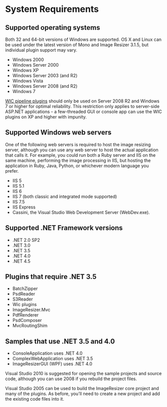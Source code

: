 # System Requirements

## Supported operating systems

Both 32 and 64-bit versions of Windows are supported. OS X and Linux can be used under the latest version of Mono and Image Resizer 3.1.5, but individual plugin support may vary.

* Windows 2000
* Windows Server 2000
* Windows XP
* Windows Server 2003 (and R2)
* Windows Vista
* Windows Server 2008 (and R2)
* Windows 7

[WIC pipeline plugins](/plugins/wic) should only be used on Server 2008 R2 and Windows 7 or higher for optimal reliability. This restriction only applies to server-side ASP.NET applications - a few-threaded GUI or console app can use the WIC plugins on XP and higher with impunity.

## Supported Windows web servers

One of the following web servers is required to host the image resizing server, although you can use any web server to host the actual application that calls it. For example, you could run both a Ruby server and IIS on the same machine, performing the image processing in IIS, but hosting the application in Ruby, Java, Python, or whichever modern language you prefer.
 
* IIS 5
* IIS 5.1
* IIS 6
* IIS 7 (both classic and integrated mode supported)
* IIS 7.5
* IIS Express
* Cassini, the Visual Studio Web Development Server (WebDev.exe).

## Supported .NET Framework versions

* .NET 2.0 SP2
* .NET 3.0
* .NET 3.5
* .NET 4.0
* .NET 4.5

## Plugins that require .NET 3.5

* BatchZipper
* PsdReader
* S3Reader
* Wic plugins
* ImageResizer.Mvc
* PdfRenderer
* PsdComposer
* MvcRoutingShim


## Samples that use .NET 3.5 and 4.0

* ConsoleApplication uses .NET 4.0
* ComplexWebApplication uses .NET 3.5
* ImageResizerGUI (WPF) uses .NET 4.0



Visual Studio 2010 is suggested for opening the sample projects and source code, although you can use 2008 if you rebuild the project files.

Visual Studio 2005 can be used to build the ImageResizer core project and many of the plugins. As before, you'll need to create a new project and add the existing code files into it.